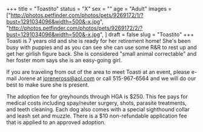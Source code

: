 +++
title = "Toastito"
status = "X"
sex = ""
age = "Adult"
images = ["http://photos.petfinder.com/photos/pets/9269172/1/?bust=1291034096&width=500&-x.jpg",
"http://photos.petfinder.com/photos/pets/9269172/2/?bust=1291034096&width=500&-x.jpg",
]
draft = false
slug = "Toastito"
+++
Toasti is 7 years old and she is ready for her retirement home!  She's been busy with puppies and as you can see she can use some R&R to rest up and get her girlish figure back.  She is considered "small animal correctable" and her foster mom says she is an easy-going girl.  


  If you are traveling from out of the area to meet Toasti at an event, please e-mail Jorene at joreneross@aol.com or call 515-967-6564 and we will do our best to make sure she is present.

The adoption fee for greyhounds through HGA is $250. This fee pays for medical costs including spay/neuter surgery, shots, parasite treatments, and teeth cleaning. Each dog also comes with a special sighthound collar and leash set and muzzle. There is a $10 non-refundable application fee that is applied to an approved adoption.
